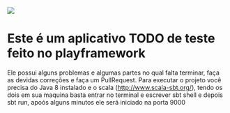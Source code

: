[<img src="https://img.shields.io/travis/playframework/play-java-starter-example.svg"/>](https://travis-ci.org/playframework/play-java-starter-example)

# Este é um aplicativo TODO de teste feito no playframework

Ele possui alguns problemas e algumas partes no qual falta terminar, faça as devidas correções e faça um PullRequest.
Para executar o projeto você precisa do Java 8 instalado e o scala (http://www.scala-sbt.org/), tendo os dois em sua maquina basta entrar no terminal e escrever sbt shell e depois sbt run, apoós alguns minutos ele será iniciado na porta 9000

